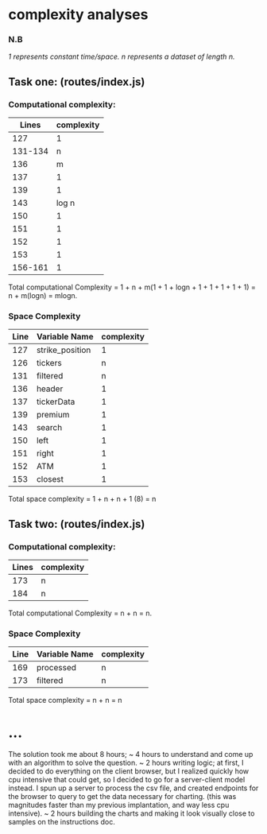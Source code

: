 # complexity analyses

### N.B
*1 represents constant time/space.*
*n represents a dataset of length n.*

## Task one: (routes/index.js)
### Computational complexity:
| Lines | complexity |
|------|----------|
| 127 | 1 |
| 131-134 | n |
| 136 | m |
| 137 | 1 |
| 139 | 1 |
| 143 | log n |
| 150 | 1 |
| 151 | 1 |
| 152 | 1 |
| 153 | 1 |
| 156-161 | 1 |
Total computational Complexity = 1 + n + m(1 + 1 + logn + 1 + 1 + 1 + 1 + 1)  =  n + m(logn) = mlogn.

### Space Complexity
| Line | Variable Name | complexity |
|------|----------|------------|
| 127 | strike_position | 1 |
| 126 | tickers | n |
| 131 | filtered | n |
| 136 | header | 1 |
| 137 | tickerData | 1 |
| 139 | premium | 1 |
| 143 | search | 1 |
| 150 | left | 1 |
| 151 | right | 1 |
| 152 | ATM | 1 |
| 153 | closest | 1 |
Total space complexity =  1 + n + n + 1 (8) = n

## Task two: (routes/index.js)
### Computational complexity:
| Lines | complexity |
|------|----------|
| 173 | n |
| 184 | n |
Total computational Complexity = n + n  =  n.

### Space Complexity
Line | Variable Name | complexity |
|------|----------|----------|
169 | processed | n |
173 | filtered | n |
Total space complexity =  n + n = n

# ...
The solution took me about 8 hours;
~ 4 hours to understand and come up with an algorithm to solve the question.
~ 2 hours writing logic; at first, I decided to do everything on the client browser, but I realized quickly how cpu intensive that could get, so I decided to go for a server-client model instead. I spun up a server to process the csv file, and created endpoints for the browser to query to get the data necessary for charting. (this was magnitudes faster than my previous implantation, and way less cpu intensive).
~ 2 hours building the charts and making it look visually close to samples on the instructions doc.
